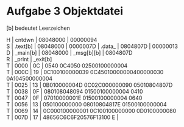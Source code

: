 # Aufgabe 3 Objektdatei

[b] bedeutet Leerzeichen

H | cntdwn | 08048000 | 00000094  
S | .text[b] | 08048000 | 0000007D | .data_ | 0804807D | 00000013  
D | _main[b] | 08048000 | _msg[b][b] | 0804807D  
R | _print | _exit[b]  
T | 0000 | 0C | 0540	0C4050	02500100000004  
T | 000C | 19 | 0C100100000039	0C45010000000400000030	0A104500000004  
T | 0025 | 13 | 0B010000004D	0C02C000000090	05010804807D  
T | 0038 | 0F | 080108048094	01500100000004	0410  
T | 0047 | 0F | 07010000001E	01500100000004	0640  
T | 0056 | 13 | 050100000000	08010804817E	01500100000004  
T | 0069 | 14 | 0C000100000001	0C100100000000	0D0100000080  
T | 007D | 17 | 48656C6C6F20576F13100 
E | 
